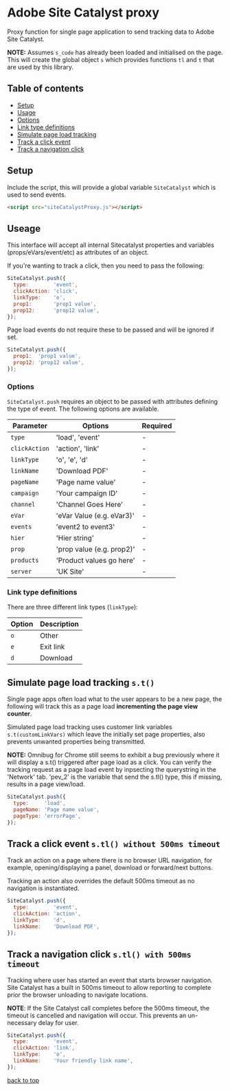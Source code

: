 # Adobe Site Catalyst proxy
Proxy function for single page application to send tracking data to Adobe Site Catalyst.  

**NOTE:**
Assumes `s_code` has already been loaded and initialised on the page. This will create the global object `s` which provides functions `tl` and `t` that are used by this library.

## Table of contents

- [Setup](#setup)
- [Usage](#usage)
- [Options](#options)
- [Link type definitions](#link-type-definitions)
- [Simulate page load tracking](#simulate-page-load-tracking)
- [Track a click event](#track-a-click-event)
- [Track a navigation click](#track-a-navigation-click)

## Setup

Include the script, this will provide a global variable `SiteCatalyst` which is used to send events.

```html
<script src="siteCatalystProxy.js"></script>
```

## Useage

This interface will accept all internal Sitecatalyst properties and variables (props/eVars/event/etc) as attributes of an object.

If you're wanting to track a click, then you need to pass the following:

```javascript
SiteCatalyst.push({
  type:        'event',
  clickAction: 'click',
  linkType:    'o',
  prop1:       'prop1 value',
  prop12:      'prop12 value',
});
```

Page load events do not require these to be passed and will be ignored if set.  

```javascript
SiteCatalyst.push({
  prop1:  'prop1 value',
  prop12: 'prop12 value',
});
```

### Options

`SiteCatalyst.push` requires an object to be passed with attributes defining the type of event. The following options are available.

| Parameter     | Options                   | Required |
|---------------|---------------------------|----------|
| `type`        | 'load', 'event'           |     -    |
| `clickAction` | 'action', 'link'          |     -    |
| `linkType`    | 'o', 'e', 'd'             |     -    |
| `linkName`    | 'Download PDF'            |     -    |
| `pageName`    | 'Page name value'         |     -    |
| `campaign`    | 'Your campaign ID'        |     -    |
| `channel`     | 'Channel Goes Here'       |     -    |
| `eVar`        | 'eVar Value (e.g. eVar3)' |     -    |
| `events`      | 'event2 to event3'        |     -    |
| `hier`        | 'Hier string'             |     -    |
| `prop`        | 'prop value (e.g. prop2)' |     -    |
| `products`    | 'Product values go here'  |     -    |
| `server`      | 'UK Site'                 |     -    |

### Link type definitions

There are three different link types (`linkType`):

| Option   | Description |
|----------|-------------|
| `o`      | Other       |
| `e`      | Exit link   |
| `d`      | Download    |

## Simulate page load tracking `s.t()`

Single page apps often load what to the user appears to be a new page, the following will track this as a page load **incrementing the page view counter**.

Simulated page load tracking uses customer link variables `s.t(customLinkVars)` which leave the initially set page properties, also prevents unwanted properties being transmitted.

**NOTE:**
Omnibug for Chrome still seems to exhibit a bug previously where it will display a s.t() triggered after page load as a click. You can verify the tracking request as a page load event by inpsecting the querystring in the 'Network' tab. 'pev_2' is the variable that send the s.tl() type, this if missing, results in a page view/load.

```javascript
SiteCatalyst.push({
  type:     'load',
  pageName: 'Page name value',
  pageType: 'errorPage',
});
```

## Track a click event `s.tl() without 500ms timeout`

Track an action on a page where there is no browser URL navigation, for example, opening/displaying a panel, download or forward/next buttons.

Tracking an action also overrides the default 500ms timeout as no navigation is instantiated.

```javascript
SiteCatalyst.push({
  type:        'event',
  clickAction: 'action',
  linkType:    'd',
  linkName:    'Download PDF',
});
```
## Track a navigation click `s.tl() with 500ms timeout`

Tracking where user has started an event that starts browser navigation. Site Catalyst has a built in 500ms timeout to allow reporting to complete prior the browser unloading to navigate locations.

**NOTE**: If the Site Catalyst call completes before the 500ms timeout, the timeout is cancelled and navigation will occur. This prevents an un-necessary delay for user.

```javascript
SiteCatalyst.push({
  type:        'event',
  clickAction: 'link',
  linkType:    'o',
  linkName:    'Your friendly link name',
});
```

[back to top](#table-of-contents)
